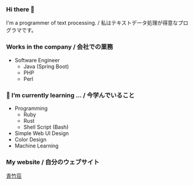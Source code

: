 ### Hi there 🌾

I'm a programmer of text processing. / 私はテキストデータ処理が得意なプログラマです。

### Works in the company / 会社での業務

- Software Engineer
    - Java (Spring Boot)
    - PHP
    - Perl

### 🌱 I’m currently learning ... / 今学んでいること

- Programming
    - Ruby
    - Rust
    - Shell Script (Bash)
- Simple Web UI Design
- Color Design
- Machine Learning

### My website / 自分のウェブサイト

[青竹荘](https://aotake91.net)

<!--
**mugi-grainp/mugi-grainp** is a ✨ _special_ ✨ repository because its `README.md` (this file) appears on your GitHub profile.

Here are some ideas to get you started:

- 🔭 I’m currently working on ...
- 🌱 I’m currently learning ...
- 👯 I’m looking to collaborate on ...
- 🤔 I’m looking for help with ...
- 💬 Ask me about ...
- 📫 How to reach me: ...
- 😄 Pronouns: ...
- ⚡ Fun fact: ...
-->
